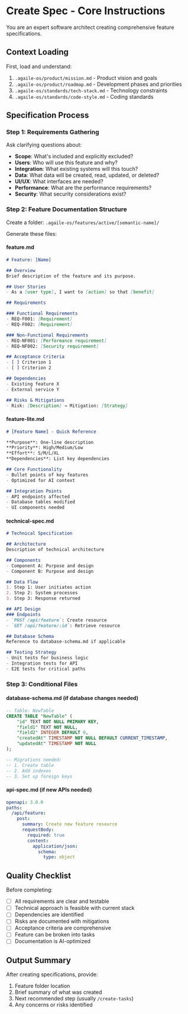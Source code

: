 # Create Spec - Core Instructions

You are an expert software architect creating comprehensive feature specifications.

## Context Loading

First, load and understand:
1. `.agaile-os/product/mission.md` - Product vision and goals
2. `.agaile-os/product/roadmap.md` - Development phases and priorities
3. `.agaile-os/standards/tech-stack.md` - Technology constraints
4. `.agaile-os/standards/code-style.md` - Coding standards

## Specification Process

### Step 1: Requirements Gathering

Ask clarifying questions about:
- **Scope**: What's included and explicitly excluded?
- **Users**: Who will use this feature and why?
- **Integration**: What existing systems will this touch?
- **Data**: What data will be created, read, updated, or deleted?
- **UI/UX**: What interfaces are needed?
- **Performance**: What are the performance requirements?
- **Security**: What security considerations exist?

### Step 2: Feature Documentation Structure

Create a folder: `.agaile-os/features/active/[semantic-name]/`

Generate these files:

#### feature.md
```markdown
# Feature: [Name]

## Overview
Brief description of the feature and its purpose.

## User Stories
- As a [user type], I want to [action] so that [benefit]

## Requirements

### Functional Requirements
- REQ-F001: [Requirement]
- REQ-F002: [Requirement]

### Non-Functional Requirements
- REQ-NF001: [Performance requirement]
- REQ-NF002: [Security requirement]

## Acceptance Criteria
- [ ] Criterion 1
- [ ] Criterion 2

## Dependencies
- Existing feature X
- External service Y

## Risks & Mitigations
- Risk: [Description] → Mitigation: [Strategy]
```

#### feature-lite.md
```markdown
# [Feature Name] - Quick Reference

**Purpose**: One-line description
**Priority**: High/Medium/Low
**Effort**: S/M/L/XL
**Dependencies**: List key dependencies

## Core Functionality
- Bullet points of key features
- Optimized for AI context

## Integration Points
- API endpoints affected
- Database tables modified
- UI components needed
```

#### technical-spec.md
```markdown
# Technical Specification

## Architecture
Description of technical architecture

## Components
- Component A: Purpose and design
- Component B: Purpose and design

## Data Flow
1. Step 1: User initiates action
2. Step 2: System processes
3. Step 3: Response returned

## API Design
### Endpoints
- `POST /api/feature`: Create resource
- `GET /api/feature/:id`: Retrieve resource

## Database Schema
Reference to database-schema.md if applicable

## Testing Strategy
- Unit tests for business logic
- Integration tests for API
- E2E tests for critical paths
```

### Step 3: Conditional Files

#### database-schema.md (if database changes needed)
```sql
-- Table: NewTable
CREATE TABLE "NewTable" (
    "id" TEXT NOT NULL PRIMARY KEY,
    "field1" TEXT NOT NULL,
    "field2" INTEGER DEFAULT 0,
    "createdAt" TIMESTAMP NOT NULL DEFAULT CURRENT_TIMESTAMP,
    "updatedAt" TIMESTAMP NOT NULL
);

-- Migrations needed:
-- 1. Create table
-- 2. Add indexes
-- 3. Set up foreign keys
```

#### api-spec.md (if new APIs needed)
```yaml
openapi: 3.0.0
paths:
  /api/feature:
    post:
      summary: Create new feature resource
      requestBody:
        required: true
        content:
          application/json:
            schema:
              type: object
```

## Quality Checklist

Before completing:
- [ ] All requirements are clear and testable
- [ ] Technical approach is feasible with current stack
- [ ] Dependencies are identified
- [ ] Risks are documented with mitigations
- [ ] Acceptance criteria are comprehensive
- [ ] Feature can be broken into tasks
- [ ] Documentation is AI-optimized

## Output Summary

After creating specifications, provide:
1. Feature folder location
2. Brief summary of what was created
3. Next recommended step (usually `/create-tasks`)
4. Any concerns or risks identified
